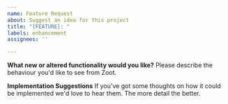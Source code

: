 ```yaml
---
name: Feature Request
about: Suggest an idea for this project
title: "[FEATURE]: "
labels: enhancement
assignees: ''

---
```


**What new or altered functionality would you like?**
Please describe the behaviour you'd like to see from Zoot.

**Implementation Suggestions**
If you've got some thoughts on how it could be implemented we'd love to hear them. The more detail the better.
